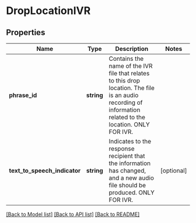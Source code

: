 # DropLocationIVR

## Properties
Name | Type | Description | Notes
------------ | ------------- | ------------- | -------------
**phrase_id** | **string** | Contains the name of the IVR file that relates to this drop location. The file is an audio recording of information related to the location. ONLY FOR IVR. | 
**text_to_speech_indicator** | **string** | Indicates to the response recipient that the information has changed, and a new audio file should be produced.  ONLY FOR IVR. | [optional] 

[[Back to Model list]](../../README.md#documentation-for-models) [[Back to API list]](../../README.md#documentation-for-api-endpoints) [[Back to README]](../../README.md)

